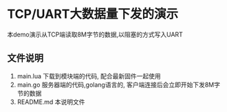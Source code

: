 # TCP/UART大数据量下发的演示

本demo演示从TCP端读取8M字节的数据,以阻塞的方式写入UART

## 文件说明

1. main.lua 下载到模块端的代码, 配合最新固件一起使用
2. main.go   服务器端的代码,golang语言的, 客户端连接后会立即开始下发8M字节的数据
3. README.md 本说明文件

